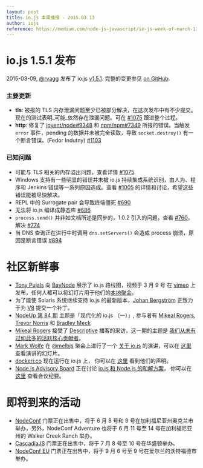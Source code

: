 ```yaml
---
layout: post
title: io.js 本周播报 - 2015.03.13
author: iojs
reference: https://medium.com/node-js-javascript/io-js-week-of-march-13th-e3024cc66802
---
```


# io.js 1.5.1 发布

2015-03-09, [@rvagg](https://github.com/rvagg) 发布了 io.js [v1.5.1](https://iojs.org/dist/v1.5.1/). 完整的变更参见 [on GitHub](https://github.com/iojs/iojs-cn/blob/gh-pages/CHANGELOG.md).

### 主要更新

* **tls**: 被报的 TLS 内存泄漏问题至少已被部分解决，在这次发布中有不少提交。现在的测试表明_可能_依然存在泄漏问题。可在 [#1075](https://github.com/iojs/io.js/issues/1075) 跟进整个过程。
* **http**: 修复了 [joyent/node#9348](https://github.com/joyent/node/issues/9348) 和 [npm/npm#7349](https://github.com/npm/npm/issues/7349) 所报的错误。当触发 `error` 事件，pending 的数据并未被完全读取，导致 `socket.destroy()` 有一个断言错误。(Fedor Indutny) [#1103](https://github.com/iojs/io.js/pull/1103)

### 已知问题

* 可能与 TLS 相关的内存溢出问题，查看详情 [#1075](https://github.com/iojs/io.js/issues/1075).
* Windows 支持有一些明显的错误并未被 io.js 持续集成系统识别，由人为、程序和 Jenkins 错误等一系列原因造成。查看 [#1005](https://github.com/iojs/io.js/issues/1005) 的详情和讨论，希望这些错误能被尽快解决。
* REPL 中的 Surrogate pair 会导致终端僵死 [#690](https://github.com/iojs/io.js/issues/690)
* 无法将 io.js 编译成静态库 [#686](https://github.com/iojs/io.js/issues/686)
* `process.send()` 并非如文档所述是同步的，1.0.2 引入的问题，查看 [#760](https://github.com/iojs/io.js/issues/760)，解决 [#774](https://github.com/iojs/io.js/issues/774)
* 当 DNS 查询正在进行中时调用 `dns.setServers()` 会造成 process 崩溃，原因是断言错误 [#894](https://github.com/iojs/io.js/issues/894)

# 社区新鲜事

* [Tony Pujals](https://twitter.com/subfuzion) 向 [BayNode](http://www.meetup.com/BayNode/events/220246228/) 展示了 io.js 路线图，视频于 3 月 9 号 在 [vimeo](https://vimeo.com/121707989) 上发布，任何人都可以将幻灯片用于他们的[本地聚会](ron.buell@rd.io)。
* 为了能使 Solaris 系统继续支持 io.js 的最新版本，[Johan Bergström](https://github.com/jbergstroem) 正致力于为 [V8](https://codereview.chromium.org/990063002) 提交一个补丁。
* [NodeUp 第 84 期](http://nodeup.com/eightyfour) 主题是「现代化的 io.js （一）」, 参与者有 [Mikeal Rogers](https://github.com/mikeal), [Trevor Norris](https://github.com/trevnorris) 和 [Bradley Meck](https://github.com/bmeck)
* [Mikeal Rogers](https://github.com/mikeal) 接受了 [Descriptive](http://descriptive.audio) 播客的采访，这一期的主题是 [我们从未有过如此多的活跃核心贡献者](http://descriptive.audio/episodes/12)。
* [Mark Wolfe](https://twitter.com/wolfeidau) 在 [@melbjs](https://twitter.com/melbjs) 聚会上进行了一个 [关于 io.js](https://twitter.com/wolfeidau/status/575785856545378304) 的演讲，可以在 [这里](https://speakerdeck.com/wolfeidau/iojs-bringing-es6-to-the-node) 查看演讲的幻灯片。
* [dockeri.co](http://dockeri.co/) 现在运行在 io.js 上， 你可以在 [这里](https://twitter.com/wjblankenship/status/575867637680369665) 看到他们的声明。
* [Node.js Advisory Board](https://nodejs.org/about/advisory-board/) 正在讨论 [io.js 和 Node.js 的和解方案](https://github.com/iojs/io.js/issues/978)， 你可以在 [这里](https://github.com/joyent/nodejs-advisory-board/blob/master/meetings/2015-03-09/minutes.md#nodejsiojs-reconciliation-bb) 查看会议纪要。

# 即将到来的活动

* [NodeConf](http://nodeconf.com/) 门票正在出售中，将于 6 月 8 号和 9 号在加利福尼亚州奥克兰市举办，另外，NodeConf Adventure 也将于 6 月 11 号至 14 号在加利福尼亚州的 Walker Creek Ranch 举办。
* [CascadiaJS](http://2015.cascadiajs.com/) 门票正在出售中，将于 7 月 8 号至 10 号在华盛顿举办。
* [NodeConf EU](http://nodeconf.eu/) 门票正在出售中，将于 9 月 6 号至 9 号在爱尔兰的沃特福德市举办。
